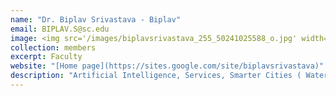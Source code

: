 ```yaml
---
name: "Dr. Biplav Srivastava - Biplav"
email: BIPLAV.S@sc.edu
image: <img src='/images/biplavsrivastava_255_50241025588_o.jpg' width="150px" style="float:left; margin:0px 10px 0px 0px;">
collection: members
excerpt: Faculty
website: "[Home page](https://sites.google.com/site/biplavsrivastava)"
description: "Artificial Intelligence, Services, Smarter Cities ( Water, Health, Traffic )"  
---
```

